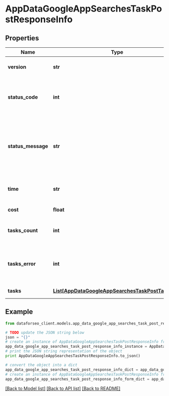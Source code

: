 # AppDataGoogleAppSearchesTaskPostResponseInfo


## Properties

Name | Type | Description | Notes
------------ | ------------- | ------------- | -------------
**version** | **str** | the current version of the API | [optional] 
**status_code** | **int** | general status code you can find the full list of the response codes here | [optional] 
**status_message** | **str** | general informational message you can find the full list of general informational messages here | [optional] 
**time** | **str** | total execution time, seconds | [optional] 
**cost** | **float** | total tasks cost, USD | [optional] 
**tasks_count** | **int** | the number of tasks in the tasks array | [optional] 
**tasks_error** | **int** | the number of tasks in the tasks array returned with an error | [optional] 
**tasks** | [**List[AppDataGoogleAppSearchesTaskPostTaskInfo]**](AppDataGoogleAppSearchesTaskPostTaskInfo.md) | array of tasks | [optional] 

## Example

```python
from dataforseo_client.models.app_data_google_app_searches_task_post_response_info import AppDataGoogleAppSearchesTaskPostResponseInfo

# TODO update the JSON string below
json = "{}"
# create an instance of AppDataGoogleAppSearchesTaskPostResponseInfo from a JSON string
app_data_google_app_searches_task_post_response_info_instance = AppDataGoogleAppSearchesTaskPostResponseInfo.from_json(json)
# print the JSON string representation of the object
print AppDataGoogleAppSearchesTaskPostResponseInfo.to_json()

# convert the object into a dict
app_data_google_app_searches_task_post_response_info_dict = app_data_google_app_searches_task_post_response_info_instance.to_dict()
# create an instance of AppDataGoogleAppSearchesTaskPostResponseInfo from a dict
app_data_google_app_searches_task_post_response_info_form_dict = app_data_google_app_searches_task_post_response_info.from_dict(app_data_google_app_searches_task_post_response_info_dict)
```
[[Back to Model list]](../README.md#documentation-for-models) [[Back to API list]](../README.md#documentation-for-api-endpoints) [[Back to README]](../README.md)


